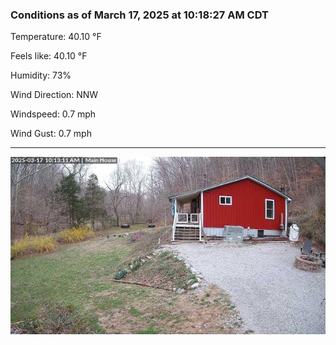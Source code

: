 ### Conditions as of March 17, 2025 at 10:18:27 AM CDT 

Temperature: 40.10 &deg;F

Feels like: 40.10 &deg;F

Humidity: 73%

Wind Direction: NNW

Windspeed: 0.7 mph

Wind Gust: 0.7 mph

---

<img src="./images/latest.jpeg"/>


